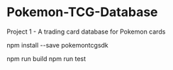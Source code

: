 # Pokemon-TCG-Database
Project 1 - A trading card database for Pokemon cards


npm install --save pokemontcgsdk

npm run build
npm run test